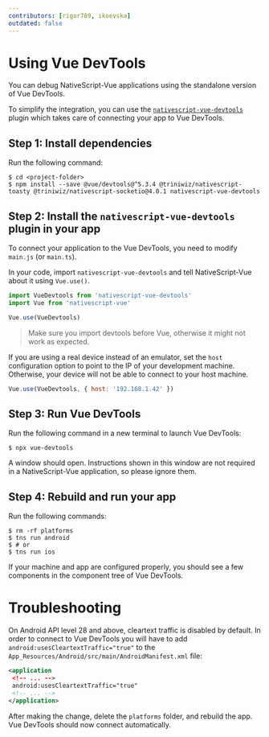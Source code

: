```yaml
---
contributors: [rigor789, ikoevska]
outdated: false
---
```


# Using Vue DevTools

You can debug NativeScript-Vue applications using the standalone version of Vue DevTools.

To simplify the integration, you can use the [`nativescript-vue-devtools`](https://github.com/nativescript-vue/nativescript-vue-devtools) plugin which takes care of connecting your app to Vue DevTools.

## Step 1: Install dependencies

Run the following command:

```shell
$ cd <project-folder>
$ npm install --save @vue/devtools@^5.3.4 @triniwiz/nativescript-toasty @triniwiz/nativescript-socketio@4.0.1 nativescript-vue-devtools
```

<!--
## (Optional) Step 2: Install Vue DevTools globally

To easily access Vue DevTools, you can install the package globally.

Run the following command:

```shell
$ npm install -g @vue/devtools
```

After the installation is complete, you can run the `vue-devtools` command from any directory on your development machine.
-->

## Step 2: Install the `nativescript-vue-devtools` plugin in your app

To connect your application to the Vue DevTools, you need to modify `main.js` (or `main.ts`).

In your code, import `nativescript-vue-devtools` and tell NativeScript-Vue about it using `Vue.use()`.

```JavaScript
import VueDevtools from 'nativescript-vue-devtools'
import Vue from 'nativescript-vue'

Vue.use(VueDevtools)
```
> Make sure you import devtools before Vue, otherwise it might not work as expected.

If you are using a real device instead of an emulator, set the `host` configuration option to point to the IP of your development machine. Otherwise, your device will not be able to connect to your host machine.

```JavaScript
Vue.use(VueDevtools, { host: '192.168.1.42' })
```

## Step 3: Run Vue DevTools

Run the following command in a new terminal to launch Vue DevTools:

```shell
$ npx vue-devtools
```

A window should open. Instructions shown in this window are not required in a NativeScript-Vue application, so please ignore them. 

## Step 4: Rebuild and run your app

Run the following commands:

```shell
$ rm -rf platforms
$ tns run android
$ # or
$ tns run ios
```

If your machine and app are configured properly, you should see a few components in the component tree of Vue DevTools.

# Troubleshooting

On Android API level 28 and above, cleartext traffic is disabled by default. In order to connect to Vue DevTools you will have to add 
`android:usesCleartextTraffic="true"` to the `App_Resources/Android/src/main/AndroidManifest.xml` file:

```xml
<application
 <!-- ... -->
 android:usesCleartextTraffic="true"
 <!-- ... -->
</application>
```

After making the change, delete the `platforms` folder, and rebuild the app. Vue DevTools should now connect automatically. 
